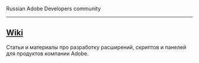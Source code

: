 Russian Adobe Developers community

---

## [Wiki](https://github.com/nvkzNemo/panels.cc/wiki)

Статьи и материалы про разработку расширений, скриптов и панелей для продуктов компании Adobe.
